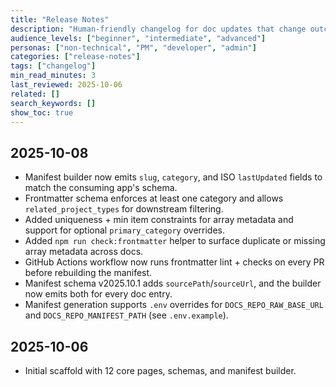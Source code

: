 ```yaml
---
title: "Release Notes"
description: "Human-friendly changelog for doc updates that change outcomes for readers."
audience_levels: ["beginner", "intermediate", "advanced"]
personas: ["non-technical", "PM", "developer", "admin"]
categories: ["release-notes"]
tags: ["changelog"]
min_read_minutes: 3
last_reviewed: 2025-10-06
related: []
search_keywords: []
show_toc: true
---
```


## 2025-10-08
- Manifest builder now emits `slug`, `category`, and ISO `lastUpdated` fields to match the consuming app's schema.
- Frontmatter schema enforces at least one category and allows `related_project_types` for downstream filtering.
- Added uniqueness + min item constraints for array metadata and support for optional `primary_category` overrides.
- Added `npm run check:frontmatter` helper to surface duplicate or missing array metadata across docs.
- GitHub Actions workflow now runs frontmatter lint + checks on every PR before rebuilding the manifest.
- Manifest schema v2025.10.1 adds `sourcePath`/`sourceUrl`, and the builder now emits both for every doc entry.
- Manifest generation supports `.env` overrides for `DOCS_REPO_RAW_BASE_URL` and `DOCS_REPO_MANIFEST_PATH` (see `.env.example`).

## 2025-10-06
- Initial scaffold with 12 core pages, schemas, and manifest builder.
